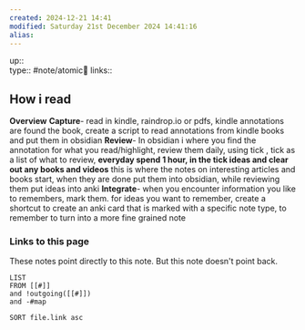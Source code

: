 ```yaml
---
created: 2024-12-21 14:41 
modified: Saturday 21st December 2024 14:41:16
alias: 
---
```

up::  
type:: #note/atomic🌳 
links::
## How i read

**Overview**
**Capture**- read in kindle, raindrop.io or pdfs, 
	kindle annotations are found the book, create a script to read annotations from kindle books and put them in obsidian
**Review**- In obsidian i where you find the annotation for what you read/highlight, review them daily, using tick , tick as a list of what to review, **everyday spend 1 hour, in the tick ideas and clear out any books and videos**  this is where the notes on interesting articles and books start, when they are done put them into obsidian, while reviewing them put ideas into anki
**Integrate**- when you encounter information you like to remembers, mark them.  for ideas you want to remember, create a shortcut to create an anki card that is marked with a specific note type, to remember to turn into a more fine grained note



### Links to this page
These notes point directly to this note. But this note doesn't point back.
```dataview
LIST
FROM [[#]]
and !outgoing([[#]])
and -#map

SORT file.link asc
```



